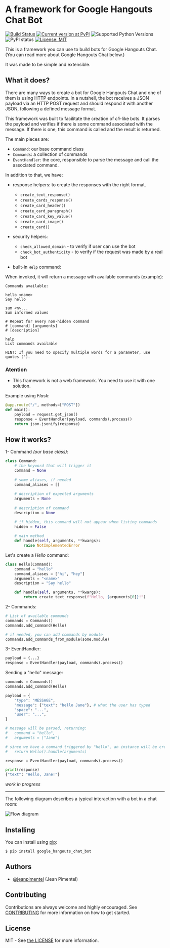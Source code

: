 # A framework for Google Hangouts Chat Bot

[![Build Status](https://travis-ci.org/ciandt/google-hangouts-chat-bot.svg?branch=master)](https://travis-ci.org/ciandt/google-hangouts-chat-bot)
[![Current version at PyPI](https://img.shields.io/pypi/v/google-hangouts-chat-bot.svg)](https://pypi.python.org/pypi/google-hangouts-chat-bot)
![Supported Python Versions](https://img.shields.io/pypi/pyversions/google-hangouts-chat-bot.svg)
![PyPI status](https://img.shields.io/pypi/status/google-hangouts-chat-bot.svg)
[![License: MIT](https://img.shields.io/pypi/l/google-hangouts-chat-bot.svg)](https://github.com/ciandt/google-hangouts-chat-bot/blob/master/LICENSE)

This is a framework you can use to build bots for Google Hangouts Chat. (You can read more about Google Hangouts Chat below.)

It was made to be simple and extensible.

## What it does?

There are many ways to create a bot for Google Hangouts Chat and one of them is using HTTP endpoints.
In a nutshell, the bot receives a JSON payload via an HTTP POST request and should respond it with another JSON, following a defined message format.

This framework was built to facilitate the creation of _cli_-like bots. It parses the payload and verifies if there is some command associated with the message. If there is one, this command is called and the result is returned.  

The main pieces are:
- `Command`: our base command class
- `Commands`: a collection of commands
- `EventHandler`: the core, responsible to parse the message and call the associated command.
 
In addition to that, we have:
- response helpers: to create the responses with the right format.
	- `create_text_response()`
	- `create_cards_response()`
	- `create_card_header()`
	- `create_card_paragraph()`
	- `create_card_key_value()`
	- `create_card_image()`
	- `create_card()`
	
- security helpers:
    - `check_allowed_domain` - to verify if user can use the bot
    - `check_bot_authenticity` -  to verify if the request was made by a real bot
	
- built-in `Help` command:

When invoked, it will return a message with available commands (example):

```
Commands available:

hello <name>
Say hello

sum <n>...
Sum informed values

# Repeat for every non-hidden command
# [command] [arguments]
# [description]

help
List commands available

HINT: If you need to specify multiple words for a parameter, use quotes (").
```

### Atention

- This framework is not a web framework. You need to use it with one solution.

Example using _Flask_:
```python
@app.route("/", methods=["POST"])
def main():
    payload = request.get_json()
    response = EventHandler(payload, commands).process()
    return json.jsonify(response)
```

## How it works?

1- Command _(our base class)_:

```python
class Command:
    # the keyword that will trigger it
    command = None 
    
    # some aliases, if needed
    command_aliases = []
    
    # description of expected arguments
    arguments = None
    
    # description of command
    description = None

    # if hidden, this command will not appear when listing commands
    hidden = False
    
    # main method
    def handle(self, arguments, **kwargs):
        raise NotImplementedError
```

Let's create a *Hello* command:
```python
class Hello(Command):
    command = "hello"
    command_aliases = ["hi", "hey"]
    arguments = "<name>"
    description = "Say hello"

    def handle(self, arguments, **kwargs):
        return create_text_response(f"Hello, {arguments[0]}!")
```

2- Commands:

```python
# List of available commands  
commands = Commands()
commands.add_command(Hello)

# if needed, you can add commands by module
commands.add_commands_from_module(some.module)
```

3- EventHandler:

```python
payload = {...}
response = EventHandler(payload, commands).process()
```

Sending a "hello" message:
```python
commands = Commands()
commands.add_command(Hello)

payload = {
    "type": "MESSAGE",
    "message": {"text": "hello Jane"}, # what the user has typed
    "space": "...",
    "user": "...",
}

# message will be parsed, returning:
#   command = "hello", 
#   arguments = ["Jane"]

# since we have a command triggered by "hello", an instance will be created and called:
#   return Hello().handle(arguments) 

response = EventHandler(payload, commands).process()

print(response) 
{"text": "Hello, Jane!"}
```

_work in progress_

---

The following diagram describes a typical interaction with a bot in a chat room:

![Flow diagram](https://developers.google.com/hangouts/chat/images/bot-room-seq.png)






## Installing

You can install using [pip](https://pip.pypa.io/en/stable/):

```
$ pip install google_hangouts_chat_bot
```


## Authors

- [@jeanpimentel](https://github.com/jeanpimentel) (Jean Pimentel)


## Contributing

Contributions are always welcome and highly encouraged.
See [CONTRIBUTING](CONTRIBUTING.md) for more information on how to get started.


## License

MIT - See [the LICENSE](LICENSE) for more information.
